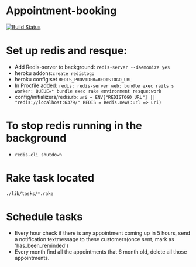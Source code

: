 Appointment-booking
=======================
[![Build Status](https://travis-ci.org/JinCheng87/Individual-Rails-Project-Appointment-Booking.svg?branch=master)](https://travis-ci.org/JinCheng87/Individual-Rails-Project-Appointment-Booking)

Set up redis and resque:
==========================
  * Add Redis-server to background: `redis-server --daemonize yes`
  * heroku addons:`create redistogo`
  * heroku config:set `REDIS_PROVIDER=REDISTOGO_URL`
  * In Procfile added:
  `redis: redis-server
  web: bundle exec rails s
  worker: QUEUE=* bundle exec rake environment resque:work`
  * config/initializers/redis.rb:
  `uri = ENV["REDISTOGO_URL"] || "redis://localhost:6379/"
  REDIS = Redis.new(:url => uri)`

To stop redis running in the background
========================================
  * `redis-cli shutdown`

Rake task located
===================
 `./lib/tasks/*.rake`

Schedule tasks
===================
  * Every hour check if there is any appointment coming up in 5 hours, send a notification textmessage to these customers(once sent, mark as 'has_been_reminded')
  * Every month find all the appointments that 6 month old, delete all those appointments.
